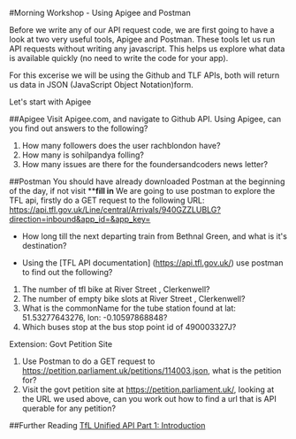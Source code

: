 #Morning Workshop - Using Apigee and Postman

Before we write any of our API request code, we are first going to have a look at two very useful tools, Apigee and Postman. These tools let us run API requests without writing any javascript. This helps us explore what data is available quickly (no need to write the code for your app).

For this excerise we will be using the Github and TLF APIs, both will return us data in JSON (JavaScript Object Notation)form.

Let's start with Apigee

##Apigee
 Visit Apigee.com, and navigate to Github API. Using Apigee, can you find out answers to the following?

 1. How many followers does the user rachblondon have?
 2. How many is sohilpandya folling?
 3. How many issues are there for the foundersandcoders news letter?

 ##Postman
 You should have already downloaded Postman at the beginning of the day, if not visit ******fill in****
 We are going to use postman to explore the TFL api, firstly do a GET request to the following URL: https://api.tfl.gov.uk/Line/central/Arrivals/940GZZLUBLG?direction=inbound&app_id=&app_key=

 + How long till the next departing train from Bethnal Green, and what is it's destination?

 + Using the [TFL API documentation] (https://api.tfl.gov.uk/) use postman to find out the following?

1. The number of tfl bike at River Street , Clerkenwell?
2. The number of empty bike slots at River Street , Clerkenwell?
3. What is the commonName for the tube station found at lat: 51.53277643276, lon: -0.10597868848?
4. Which buses stop at the bus stop point id of 490003327J?

Extension: Govt Petition Site

1. Use Postman to do a GET request to https://petition.parliament.uk/petitions/114003.json, what is the petition for?
2. Visit the govt petition site at https://petition.parliament.uk/, looking at the URL we used above, can you work out how to find a url that is API querable for any petition?


##Further Reading 
[TfL Unified API Part 1: Introduction](http://blog.tfl.gov.uk/2015/10/01/tfl-unified-api-part-1-introduction/)
